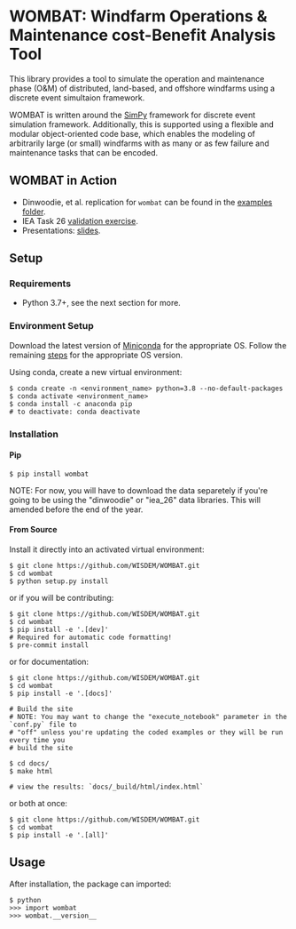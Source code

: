 # WOMBAT: Windfarm Operations & Maintenance cost-Benefit Analysis Tool

This library provides a tool to simulate the operation and maintenance phase (O&M) of
distributed, land-based, and offshore windfarms using a discrete event simultaion
framework.

WOMBAT is written around the [SimPy](https://gitlab.com/team-simpy/simpy) framework
for discrete event simulation framework. Additionally, this is supported using a
flexible and modular object-oriented code base, which enables the modeling of
arbitrarily large (or small) windfarms with as many or as few failure and maintenance
tasks that can be encoded.

## WOMBAT in Action

* Dinwoodie, et al. replication for `wombat` can be found in the [examples folder](./notebooks/examples.ipynb).
* IEA Task 26 [validation exercise](./eaxamples/iea_26_validation.ipynb).
* Presentations: [slides](./presentation_material/).

## Setup

### Requirements

* Python 3.7+, see the next section for more.

### Environment Setup

Download the latest version of [Miniconda](<https://docs.conda.io/en/latest/miniconda.html>)
   for the appropriate OS. Follow the remaining [steps](<https://conda.io/projects/conda/en/latest/user-guide/install/index.html#regular-installation>)
   for the appropriate OS version.

Using conda, create a new virtual environment:
```text
$ conda create -n <environment_name> python=3.8 --no-default-packages
$ conda activate <environment_name>
$ conda install -c anaconda pip
# to deactivate: conda deactivate
```


### Installation


#### Pip

```text
$ pip install wombat
```

NOTE: For now, you will have to download the data separetely if you're going to be
using the "dinwoodie" or "iea_26" data libraries. This will amended before the end of
the year.


#### From Source

Install it directly into an activated virtual environment:

```text
$ git clone https://github.com/WISDEM/WOMBAT.git
$ cd wombat
$ python setup.py install
```

or if you will be contributing:

```text
$ git clone https://github.com/WISDEM/WOMBAT.git
$ cd wombat
$ pip install -e '.[dev]'
# Required for automatic code formatting!
$ pre-commit install
```

or for documentation:

```text
$ git clone https://github.com/WISDEM/WOMBAT.git
$ cd wombat
$ pip install -e '.[docs]'

# Build the site
# NOTE: You may want to change the "execute_notebook" parameter in the `conf.py` file to
# "off" unless you're updating the coded examples or they will be run every time you
# build the site

$ cd docs/
$ make html

# view the results: `docs/_build/html/index.html`
```

or both at once:

```text
$ git clone https://github.com/WISDEM/WOMBAT.git
$ cd wombat
$ pip install -e '.[all]'
```

## Usage

After installation, the package can imported:

```text
$ python
>>> import wombat
>>> wombat.__version__
```
